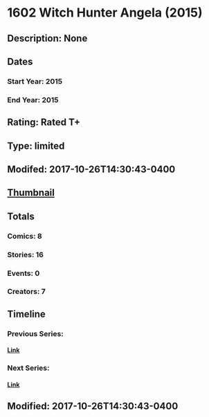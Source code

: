 # 1602 Witch Hunter Angela (2015)
## Description: None
## Dates
### Start Year: 2015
### End Year: 2015
## Rating: Rated T+
## Type: limited
## Modifed: 2017-10-26T14:30:43-0400
## [Thumbnail](http://i.annihil.us/u/prod/marvel/i/mg/6/60/553a60a66f2f6.jpg)
## Totals
### Comics: 8
### Stories: 16
### Events: 0
### Creators: 7
## Timeline
### Previous Series: 
#### [Link]()
### Next Series: 
#### [Link]()
## Modified: 2017-10-26T14:30:43-0400